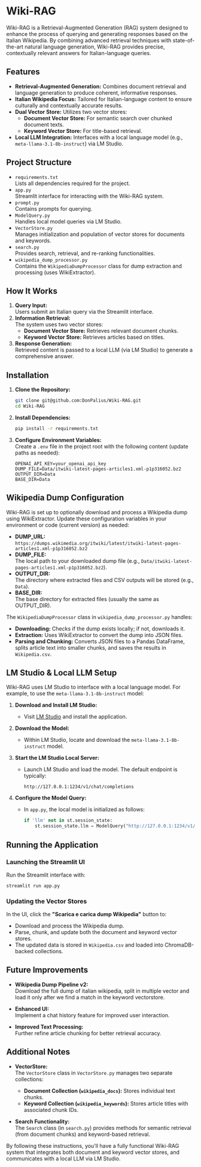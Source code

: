 # Wiki-RAG

Wiki-RAG is a Retrieval-Augmented Generation (RAG) system designed to enhance the process of querying and generating responses based on the Italian Wikipedia. By combining advanced retrieval techniques with state-of-the-art natural language generation, Wiki-RAG provides precise, contextually relevant answers for Italian-language queries.

## Features

- **Retrieval-Augmented Generation:** Combines document retrieval and language generation to produce coherent, informative responses.
- **Italian Wikipedia Focus:** Tailored for Italian-language content to ensure culturally and contextually accurate results.
- **Dual Vector Store:** Utilizes two vector stores:
  - **Document Vector Store:** For semantic search over chunked document texts.
  - **Keyword Vector Store:** For title-based retrieval.
- **Local LLM Integration:** Interfaces with a local language model (e.g., `meta-llama-3.1-8b-instruct`) via LM Studio.

## Project Structure

- `requirements.txt`  
  Lists all dependencies required for the project.
- `app.py`  
  Streamlit interface for interacting with the Wiki-RAG system.
- `prompt.py`  
  Contains prompts for querying.
- `ModelQuery.py`  
  Handles local model queries via LM Studio.
- `VectorStore.py`  
  Manages initialization and population of vector stores for documents and keywords.
- `search.py`  
  Provides search, retrieval, and re-ranking functionalities.
- `wikipedia_dump_processor.py`  
  Contains the `WikipediaDumpProcessor` class for dump extraction and processing (uses WikiExtractor).


## How It Works

1. **Query Input:**  
   Users submit an Italian query via the Streamlit interface.
2. **Information Retrieval:**  
   The system uses two vector stores:
   - **Document Vector Store:** Retrieves relevant document chunks.
   - **Keyword Vector Store:** Retrieves articles based on titles.
3. **Response Generation:**  
   Retrieved content is passed to a local LLM (via LM Studio) to generate a comprehensive answer.

## Installation

1. **Clone the Repository:**
   ```bash
   git clone git@github.com:DonPalius/Wiki-RAG.git
   cd Wiki-RAG
   ```

2. **Install Dependencies:**
   ```bash
   pip install -r requirements.txt
   ```

3. **Configure Environment Variables:**  
   Create a `.env` file in the project root with the following content (update paths as needed):
   ```env
   OPENAI_API_KEY=your_openai_api_key
   DUMP_FILE=Data/itwiki-latest-pages-articles1.xml-p1p316052.bz2
   OUTPUT_DIR=Data
   BASE_DIR=Data
   ```

## Wikipedia Dump Configuration

Wiki-RAG is set up to optionally download and process a Wikipedia dump using WikiExtractor. Update these configuration variables in your environment or code (current version) as needed:

- **DUMP_URL:**  
  `https://dumps.wikimedia.org/itwiki/latest/itwiki-latest-pages-articles1.xml-p1p316052.bz2`
- **DUMP_FILE:**  
  The local path to your downloaded dump file (e.g., `Data/itwiki-latest-pages-articles1.xml-p1p316052.bz2`).
- **OUTPUT_DIR:**  
  The directory where extracted files and CSV outputs will be stored (e.g., `Data`).
- **BASE_DIR:**  
  The base directory for extracted files (usually the same as OUTPUT_DIR).

The `WikipediaDumpProcessor` class in `wikipedia_dump_processor.py` handles:
- **Downloading:** Checks if the dump exists locally; if not, downloads it.
- **Extraction:** Uses WikiExtractor to convert the dump into JSON files.
- **Parsing and Chunking:** Converts JSON files to a Pandas DataFrame, splits article text into smaller chunks, and saves the results in `Wikipedia.csv`.

## LM Studio & Local LLM Setup

Wiki-RAG uses LM Studio to interface with a local language model. For example, to use the `meta-llama-3.1-8b-instruct` model:

1. **Download and Install LM Studio:**
   - Visit [LM Studio](https://lmstudio.ai/) and install the application.

2. **Download the Model:**
   - Within LM Studio, locate and download the `meta-llama-3.1-8b-instruct` model.

3. **Start the LM Studio Local Server:**
   - Launch LM Studio and load the model. The default endpoint is typically:
     ```
     http://127.0.0.1:1234/v1/chat/completions
     ```

4. **Configure the Model Query:**
   - In `app.py`, the local model is initialized as follows:
     ```python
     if 'llm' not in st.session_state:
         st.session_state.llm = ModelQuery("http://127.0.0.1:1234/v1/chat/completions", "meta-llama-3.1-8b-instruct")
     ```

## Running the Application

### Launching the Streamlit UI

Run the Streamlit interface with:
```bash
streamlit run app.py
```

### Updating the Vector Stores

In the UI, click the **"Scarica e carica dump Wikipedia"** button to:
- Download and process the Wikipedia dump.
- Parse, chunk, and update both the document and keyword vector stores.
- The updated data is stored in `Wikipedia.csv` and loaded into ChromaDB-backed collections.

## Future Improvements

- **Wikipedia Dump Pipeline v2:**  
  Download the full dump of italian wikipedia, split in multiple vector and load it only after we find a match in the keyword vectorstore.

- **Enhanced UI:**  
  Implement a chat history feature for improved user interaction.
- **Improved Text Processing:**  
  Further refine article chunking for better retrieval accuracy.

## Additional Notes

- **VectorStore:**  
  The `VectorStore` class in `VectorStore.py` manages two separate collections:
  - **Document Collection (`wikipedia_docs`):** Stores individual text chunks.
  - **Keyword Collection (`wikipedia_keywords`):** Stores article titles with associated chunk IDs.
  
- **Search Functionality:**  
  The `Search` class (in `search.py`) provides methods for semantic retrieval (from document chunks) and keyword-based retrieval.

By following these instructions, you'll have a fully functional Wiki-RAG system that integrates both document and keyword vector stores, and communicates with a local LLM via LM Studio.
